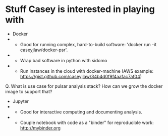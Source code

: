 # Stuff Casey is interested in playing with

- Docker
- - Good for running complex, hard-to-build software: 'docker run -it caseyjlaw/docker-psr'.
- - Wrap bad software in python with sidomo
- - Run instances in the cloud with docker-machine (AWS example: https://gist.github.com/caseyjlaw/34b4d0f9f4aafac7af04)

Q. What is use case for pulsar analysis stack? How can we grow the docker image to support that?

- Jupyter
- - Good for interactive computing and documenting analysis.
- - Couple notebook with code as a "binder" for reproducible work: http://mybinder.org
